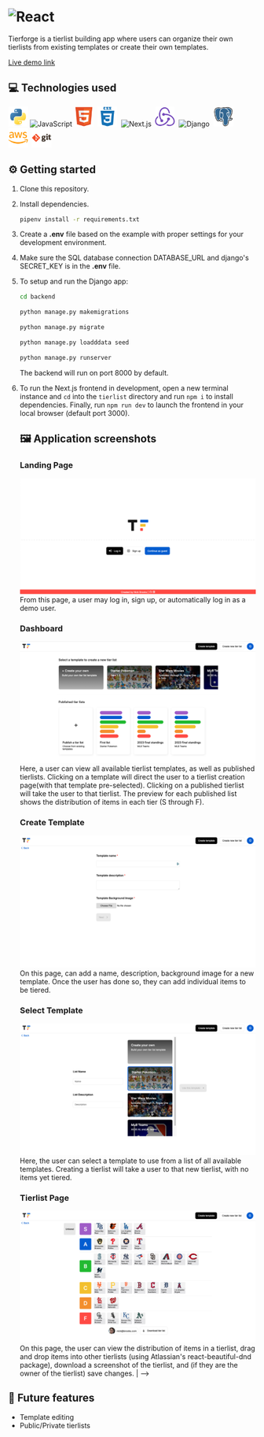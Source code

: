 # <img src="https://tierforge.s3.us-west-1.amazonaws.com/TierForgeLogo.svg" title="React" alt="React" height="60"/>
Tierforge is a tierlist building app where users can organize their own tierlists from existing templates or create their own templates. 

[Live demo link](https://tierforge.onrender.com/)

## 💻 Technologies used
<div>
   <img src="https://github.com/devicons/devicon/blob/master/icons/python/python-original.svg" title="Python" alt="Python" width="40" height="40">
   <img src="https://upload.wikimedia.org/wikipedia/commons/thumb/4/4c/Typescript_logo_2020.svg/1200px-Typescript_logo_2020.svg.png" alt="JavaScript" width="40" height="40">
   <img src="https://github.com/devicons/devicon/blob/master/icons/html5/html5-original.svg" title="HTML5" alt="HTML" width="40" height="40"/>&nbsp;
   <img src="https://github.com/devicons/devicon/blob/master/icons/css3/css3-plain-wordmark.svg"  title="CSS3" alt="CSS" width="40" height="40"/>&nbsp;
   <img src="https://upload.wikimedia.org/wikipedia/commons/thumb/8/8e/Nextjs-logo.svg/2560px-Nextjs-logo.svg.png" title="Next.js" alt="Next.js" height="40"/>&nbsp;
   <img src="https://github.com/devicons/devicon/blob/master/icons/redux/redux-original.svg" title="Redux" alt="Redux " width="40" height="40"/>&nbsp;
   <img src="https://static.djangoproject.com/img/logos/django-logo-positive.png" title="Django" alt="Django" height="40"/>&nbsp;
   <img src="https://github.com/devicons/devicon/blob/master/icons/postgresql/postgresql-original.svg" title="PostgreSQL" alt="PostgreSQL " width="40" height="40"/>&nbsp;
   <img src="https://github.com/devicons/devicon/blob/master/icons/amazonwebservices/amazonwebservices-plain-wordmark.svg" title="AWS" alt="AWS" width="40" height="40"/>&nbsp;
   <img src="https://github.com/devicons/devicon/blob/master/icons/git/git-original-wordmark.svg" title="Git" alt="Git" width="40" height="40"/>
</div>

## ⚙️ Getting started

1. Clone this repository.

2. Install dependencies.

   ```bash
   pipenv install -r requirements.txt
   ```

3. Create a __.env__ file based on the example with proper settings for your
   development environment.

4. Make sure the SQL database connection DATABASE_URL and django's SECRET_KEY is in the __.env__ file.

5. To setup and run the Django app:

    ```bash
   cd backend
   ```


   ```bash
   python manage.py makemigrations
   ```

   ```bash
   python manage.py migrate
   ```

   ```bash
   python manage.py loadddata seed
   ```

   ```bash
   python manage.py runserver
   ```

   The backend will run on port 8000 by default.

6. To run the Next.js frontend in development, open a new terminal instance and `cd` into the ```tierlist```
   directory and run `npm i` to install dependencies. Finally, run `npm run dev` to launch the frontend in your local browser (default port 3000).

   ## 🖼️ Application screenshots

   ### Landing Page
   <img src='./images/Landing.png'>
   From this page, a user may log in, sign up, or automatically log in as a demo user.

   ### Dashboard
   <img src='./images/Dashboard.png'>
   Here, a user can view all available tierlist templates, as well as published tierlists. Clicking on a template will direct the user to a tierlist creation page(with that template pre-selected). Clicking on a published tierlist will take the user to that tierlist. The preview for each published list shows the distribution of items in each tier (S through F).

   ### Create Template
   <img src='./images/CreateTemplate.png'>
   On this page, can add a name, description, background image for a new template. Once the user has done so, they can add individual items to be tiered.

   ### Select Template
   <img src='./images/SelectTemplate.png'>
   Here, the user can select a template to use from a list of all available templates. Creating a tierlist will take a user to that new tierlist, with no items yet tiered.


    ### Tierlist Page
   <img src='./images/Edit.png'>
   On this page, the user can view the distribution of items in a tierlist, drag and drop items into other tierlists (using Atlassian's react-beautiful-dnd package), download a screenshot of the tierlist, and (if they are the owner of the tierlist) save changes. 
                                                                                | -->


## 📅 Future features
* Template editing
* Public/Private tierlists
